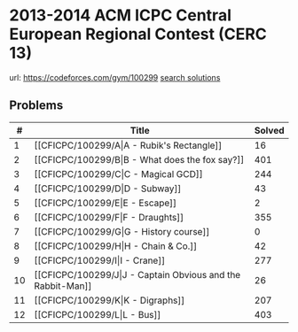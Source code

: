 # 2013-2014 ACM ICPC Central European Regional Contest (CERC 13)

url: https://codeforces.com/gym/100299
[search solutions](https://www.google.com/search?q=Solution+OR+題解+2013-2014+ACM+ICPC+Central+European+Regional+Contest+(CERC+13))

## Problems

| # | Title | Solved |
| --- | --- | --- |
|1|[[CFICPC/100299/A\|A - Rubik's Rectangle]]|16|
|2|[[CFICPC/100299/B\|B - What does the fox say?]]|401|
|3|[[CFICPC/100299/C\|C - Magical GCD]]|244|
|4|[[CFICPC/100299/D\|D - Subway]]|43|
|5|[[CFICPC/100299/E\|E - Escape]]|2|
|6|[[CFICPC/100299/F\|F - Draughts]]|355|
|7|[[CFICPC/100299/G\|G - History course]]|0|
|8|[[CFICPC/100299/H\|H - Chain & Co.]]|42|
|9|[[CFICPC/100299/I\|I - Crane]]|277|
|10|[[CFICPC/100299/J\|J - Captain Obvious and the Rabbit-Man]]|26|
|11|[[CFICPC/100299/K\|K - Digraphs]]|207|
|12|[[CFICPC/100299/L\|L - Bus]]|403|
